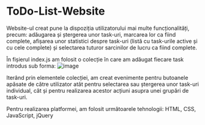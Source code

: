 # ToDo-List-Website

Website-ul creat pune la dispoziția utilizatorului mai multe funcționalități, precum: adăugarea și ștergerea unor task-uri, marcarea lor ca fiind complete, afișarea unor statistici despre task-uri (listă cu task-urile active și cu cele complete) și selectarea tuturor sarcinilor de lucru ca fiind complete.

În fișierul index.js am folosit o colecție în care am adăugat fiecare task introdus sub forma: 
![image](https://user-images.githubusercontent.com/101056750/157088364-77208475-b732-48ef-bab8-d602e32e4dad.png)

Iterând prin elementele colecției, am creat evenimente pentru butoanele apăsate de către utilizator atât pentru selectarea sau ștergerea unor task-uri individual, cât și pentru realizarea acestor acțiuni asupra unei grupări de task-uri.

Pentru realizarea platformei, am folosit următoarele tehnologii: HTML, CSS, JavaScript, jQuery
